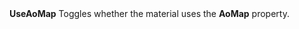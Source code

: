 <tr>
<td><strong>UseAoMap</strong></td>
<td></td>
<td></td>
<td>Toggles whether the material uses the <strong>AoMap</strong> property.</td>
</tr>
